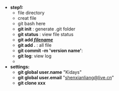 - **step1:**
  - file directory
  - creat file
  - git bash here
  - **git init** : generate .git folder
  - **git status** : view file status
  - **git add <u>*filename*</u>**
  - **git add .** :  all file
  - **git commit -m 'version name'**:
  - **git log**: view log
  - 
- **settings:**
  - **git global user.name** "Kidays"
  - **git global user.email** "shenxianliang@live.cn"
  - **git clone xxx**